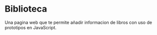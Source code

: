 # Biblioteca
Una pagina web que te permite añadir informacion de libros con uso de prototipos en JavaScript.
